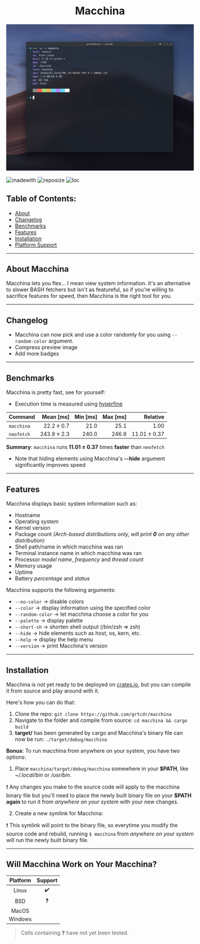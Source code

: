 <h1 align="center"> Macchina </h1>

<p align="center">
  <img src="preview.png"/>
  <a href="https://forthebadge.com/images/badges/made-with-rust.svg" alt="Made With Rust Badge"></a>
</p>

![madewith](https://img.shields.io/static/v1?label=MADE%20WITH&message=RUST&color=ef4041&style=for-the-badge)
![reposize](https://img.shields.io/github/repo-size/grtcdr/macchina?color=BEE5BF&logo=github&style=for-the-badge)
![loc](https://img.shields.io/tokei/lines/github/grtcdr/macchina?color=FFD1BA&label=Lines%20of%20Code&style=for-the-badge)

## Table of Contents:
- [About](#about)
- [Changelog](#change)
- [Benchmarks](#bench)
- [Features](#features)
- [Installation](#install)
- [Platform Support](#platform-support)

---

## About Macchina <a name="about"></a>
Macchina lets you flex... I mean view system information.
It's an alternative to slower BASH fetchers but isn't as featureful,
so if you're willing to sacrifice features for speed, then Macchina is the right tool for you.

---

## Changelog <a name="change"></a>
- Macchina can now pick and use a color randomly for you using `--random-color` argument.
- Compress preview image
- Add more badges

---

## Benchmarks <a name="bench"></a>
Macchina is pretty fast, see for yourself:

- Execution time is measured using [hyperfine](https://github.com/sharkdp/hyperfine)

| Command | Mean [ms] | Min [ms] | Max [ms] | Relative |
|:---|---:|---:|---:|---:|
| `macchina` | 22.2 ± 0.7 | 21.0 | 25.1 | 1.00 |
| `neofetch` | 243.9 ± 2.3 | 240.0 | 246.9 | 11.01 ± 0.37 |

__Summary__: `macchina` runs __11.01 ± 0.37__ times __faster__ than `neofetch`

- Note that hiding elements using Macchina's __--hide__ argument significantly improves speed

---

## Features <a name="features"></a>
Macchina displays basic system information such as:
- Hostname
- Operating system
- Kernel version
- Package count _(Arch-based distributions only, will print __0__ on any other distribution)_
- Shell path/name in which macchina was ran
- Terminal instance name in which macchina was ran
- Processor _model name_, _frequency_ and _thread count_
- Memory usage
- Uptime
- Battery _percentage_ and _status_

Macchina supports the following arguments:
- `--no-color`      ->    disable colors
- `--color`         ->    display information using the specified color
- `--random-color`  ->    let macchina choose a color for you
- `--palette`       ->    display palette
- `--short-sh`      ->    shorten shell output (/bin/zsh => zsh)
- `--hide`          ->    hide elements such as host, os, kern, etc.
- `--help`          ->    display the help menu
- `--version`       ->    print Macchina's version

---

## Installation <a name="install"></a>

Macchina is not yet ready to be deployed on [crates.io](https://crates.io/), but you can compile it from source and play around with it.

Here's how _you_ can do that:

1. Clone the repo: `git clone https://github.com/grtcdr/macchina`
2. Navigate to the folder and compile from source: `cd macchina && cargo build`
3. __target/__ has been generated by cargo and Macchina's binary file can now be run: `./target/debug/macchina`

__Bonus__: To run macchina from anywhere on your system, you have two options:

1. Place `macchina/target/debug/macchina` somewhere in your __$PATH__, like _~/.local/bin_ or _/usr/bin_.

:heavy_exclamation_mark: Any changes you make to the source code will apply to the macchina binary file but you'll need to place the newly built binary file on your __$PATH__ __again__ to run it from _anywhere on your system_ with your new changes.

2. Create a new symlink for Macchina:

:heavy_exclamation_mark: This symlink will point to the binary file, so everytime you modify the source code and rebuild, running `$ macchina` from _anywhere on your system_ will run the newly built binary file.

---

## Will Macchina Work on Your Macchina? <a name="platform-support"></a>

|  Platform     |      Support       |
| :-:           |        :-:         |
| Linux         | :heavy_check_mark: |
| BSD           |     :question:     |
| MacOS         |                    |
| Windows       |                    |

> Cells containing :question: have not yet been tested.
